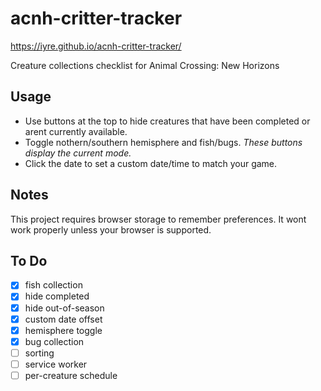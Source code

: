 # acnh-critter-tracker
https://iyre.github.io/acnh-critter-tracker/

Creature collections checklist for Animal Crossing: New Horizons

## Usage
* Use buttons at the top to hide creatures that have been completed or arent currently available. 
* Toggle nothern/southern hemisphere and fish/bugs. *These buttons display the current mode.*
* Click the date to set a custom date/time to match your game.

## Notes
This project requires browser storage to remember preferences. It wont work properly unless your browser is supported.

## To Do
- [X] fish collection
- [X] hide completed
- [X] hide out-of-season
- [X] custom date offset
- [X] hemisphere toggle
- [X] bug collection
- [ ] sorting
- [ ] service worker
- [ ] per-creature schedule
